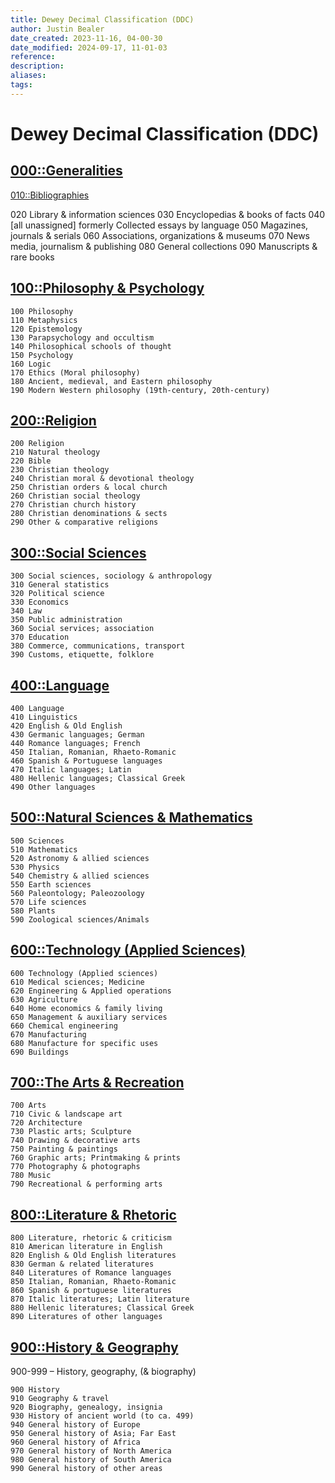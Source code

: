 ```yaml
---
title: Dewey Decimal Classification (DDC)
author: Justin Bealer
date_created: 2023-11-16, 04-00-30
date_modified: 2024-09-17, 11-01-03
reference: 
description: 
aliases: 
tags: 
---
```

# Dewey Decimal Classification (DDC)

## [000::Generalities](000-generalities.md)
<!--ID: 1639528997304-->


[010::Bibliographies](000-generalities#010::Bibliographies)
<!--ID: 1639528997329-->

020 Library & information sciences
030 Encyclopedias & books of facts
040 [all unassigned] formerly Collected essays by language
050 Magazines, journals & serials
060 Associations, organizations & museums
070 News media, journalism & publishing
080 General collections
090 Manuscripts & rare books

## [100::Philosophy & Psychology](100-philosophy-n-psychology.md)
<!--ID: 1639528997352-->


    100 Philosophy
    110 Metaphysics
    120 Epistemology
    130 Parapsychology and occultism
    140 Philosophical schools of thought
    150 Psychology
    160 Logic
    170 Ethics (Moral philosophy)
    180 Ancient, medieval, and Eastern philosophy
    190 Modern Western philosophy (19th-century, 20th-century)

## [200::Religion](200-religion.md)
<!--ID: 1639528997374-->


    200 Religion
    210 Natural theology
    220 Bible
    230 Christian theology
    240 Christian moral & devotional theology
    250 Christian orders & local church
    260 Christian social theology
    270 Christian church history
    280 Christian denominations & sects
    290 Other & comparative religions

## [300::Social Sciences](300-social-sciences.md)
<!--ID: 1639528997396-->


    300 Social sciences, sociology & anthropology
    310 General statistics
    320 Political science
    330 Economics
    340 Law
    350 Public administration
    360 Social services; association
    370 Education
    380 Commerce, communications, transport
    390 Customs, etiquette, folklore

## [400::Language](400-language.md)
<!--ID: 1639528997418-->


    400 Language
    410 Linguistics
    420 English & Old English
    430 Germanic languages; German
    440 Romance languages; French
    450 Italian, Romanian, Rhaeto-Romanic
    460 Spanish & Portuguese languages
    470 Italic languages; Latin
    480 Hellenic languages; Classical Greek
    490 Other languages

## [500::Natural Sciences & Mathematics](500-natural-science-n-mathematics.md)
<!--ID: 1639528997440-->


    500 Sciences
    510 Mathematics
    520 Astronomy & allied sciences
    530 Physics
    540 Chemistry & allied sciences
    550 Earth sciences
    560 Paleontology; Paleozoology
    570 Life sciences
    580 Plants
    590 Zoological sciences/Animals

## [600::Technology (Applied Sciences)](600-technology.md)
<!--ID: 1639528997462-->


    600 Technology (Applied sciences)
    610 Medical sciences; Medicine
    620 Engineering & Applied operations
    630 Agriculture
    640 Home economics & family living
    650 Management & auxiliary services
    660 Chemical engineering
    670 Manufacturing
    680 Manufacture for specific uses
    690 Buildings

## [700::The Arts & Recreation](700%E2%80%93arts-n-recreation.md)
<!--ID: 1639528997484-->


    700 Arts
    710 Civic & landscape art
    720 Architecture
    730 Plastic arts; Sculpture
    740 Drawing & decorative arts
    750 Painting & paintings
    760 Graphic arts; Printmaking & prints
    770 Photography & photographs
    780 Music
    790 Recreational & performing arts

## [800::Literature & Rhetoric](800%E2%80%93literature-n-rhetoric.md)
<!--ID: 1639528997506-->


    800 Literature, rhetoric & criticism
    810 American literature in English
    820 English & Old English literatures
    830 German & related literatures
    840 Literatures of Romance languages
    850 Italian, Romanian, Rhaeto-Romanic
    860 Spanish & portuguese literatures
    870 Italic literatures; Latin literature
    880 Hellenic literatures; Classical Greek
    890 Literatures of other languages

## [900::History & Geography](900-history-n-geography.md)
<!--ID: 1639528997527-->


900-999 – History, geography, (& biography)

    900 History
    910 Geography & travel
    920 Biography, genealogy, insignia
    930 History of ancient world (to ca. 499)
    940 General history of Europe
    950 General history of Asia; Far East
    960 General history of Africa
    970 General history of North America
    980 General history of South America
    990 General history of other areas
